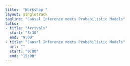 ```yaml
---
title:  "Workshop "
layout: singletrack
tagline: "Causal Inference meets Probabilistic Models"
talks:
- title: "Arrivals"
  start: "8:30"
  end: "9:00"
- title: "Causal Inference meets Probabilistic Models"
  url: ""
  start: "9:00"
  end: "15:00"
---
```


